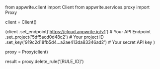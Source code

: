 from appwrite.client import Client
from appwrite.services.proxy import Proxy

client = Client()

(client
  .set_endpoint('https://cloud.appwrite.io/v1') # Your API Endpoint
  .set_project('5df5acd0d48c2') # Your project ID
  .set_key('919c2d18fb5d4...a2ae413da83346ad2') # Your secret API key
)

proxy = Proxy(client)

result = proxy.delete_rule('[RULE_ID]')

